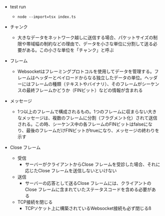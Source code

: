 - test run
  - `node --import=tsx index.ts`

- チャンク
  - 大きなデータをネットワーク越しに送信する場合、パケットサイズの制限や帯域幅の制約などの理由で、データを小さな単位に分割して送る必要がある。この小さな単位を「チャンク」と呼ぶ
- フレーム
  - Websocketはフレーミングプロトコルを使用してデータを管理する。フレームはヘッダーとペイロードからなる独立したデータの単位。ヘッダーにはフレームの種類（テキストやバイナリ）、そのフレームがシーケンスの最終フレームかどうか（FINビット）などの情報が含まれる
- メッセージ
  - 1つ以上のフレームで構成されるもの。1つのフレームに収まらない大きなメッセージは、複数のフレームに分割（フラグメント化）されて送信される。この時、シーケンス中の各フレームのFINビットはfalseになり、最後のフレームだけFINビットがtrueになり、メッセージの終わりを示す
- Close フレーム
  - 受信
    - サーバーがクライアントからClose フレームを受診した場合、それに応じたClose フレームを送信しないといけない
  - 送信
    - サーバーの応答として送るClose フレームには、クライアントのClose フレームに含まれていたステータスコードを含める必要がある
  - TCP接続を閉じる
    - TCPソケット上に構築されているWebsocket接続も必ず閉じるß